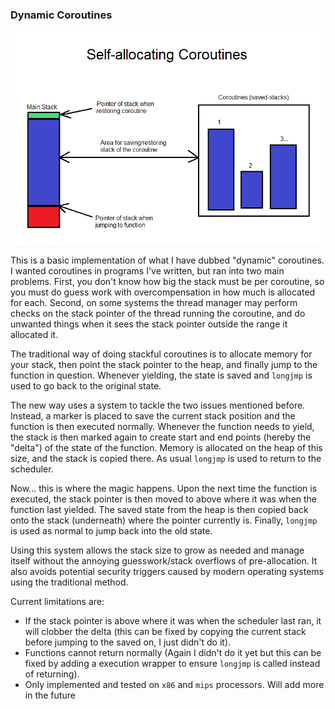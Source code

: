 ### Dynamic Coroutines

![chart](chart.png)

This is a basic implementation of what I have dubbed "dynamic" coroutines. I wanted coroutines in programs I've written, but ran into two main problems. First, you don't know how big the stack must be per coroutine, so you must do guess work with overcompensation in how much is allocated for each. Second, on some systems the thread manager may perform checks on the stack pointer of the thread running the coroutine, and do unwanted things when it sees the stack pointer outside the range it allocated it.

The traditional way of doing stackful coroutines is to allocate memory for your stack, then point the stack pointer to the heap, and finally jump to the function in question. Whenever yielding, the state is saved and `longjmp` is used to go back to the original state.

The new way uses a system to tackle the two issues mentioned before. Instead, a marker is placed to save the current stack position and the function is then executed normally. Whenever the function needs to yield, the stack is then marked again to create start and end points (hereby the "delta") of the state of the function. Memory is allocated on the heap of this size, and the stack is copied there. As usual `longjmp` is used to return to the scheduler.

Now... this is where the magic happens. Upon the next time the function is executed, the stack pointer is then moved to above where it was when the function last yielded. The saved state from the heap is then copied back onto the stack (underneath) where the pointer currently is. Finally, `longjmp` is used as normal to jump back into the old state.

Using this system allows the stack size to grow as needed and manage itself without the annoying guesswork/stack overflows of pre-allocation. It also avoids potential security triggers caused by modern operating systems using the traditional method.

Current limitations are:
- If the stack pointer is above where it was when the scheduler last ran, it will clobber the delta (this can be fixed by copying the current stack before jumping to the saved on, I just didn't do it).
- Functions cannot return normally (Again I didn't do it yet but this can be fixed by adding a execution wrapper to ensure `longjmp` is called instead of returning).
- Only implemented and tested on `x86` and `mips` processors. Will add more in the future
